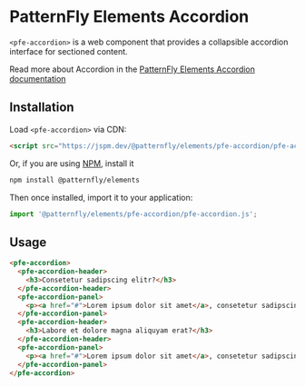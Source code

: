 # PatternFly Elements Accordion
     
`<pfe-accordion>` is a web component that provides a collapsible accordion interface for sectioned content.

Read more about Accordion in the [PatternFly Elements Accordion documentation](https://patternflyelements.org/components/accordion)

##  Installation

Load `<pfe-accordion>` via CDN:

```html
<script src="https://jspm.dev/@patternfly/elements/pfe-accordion/pfe-accordion.js"></script>
```

Or, if you are using [NPM](https://npm.im), install it

```bash
npm install @patternfly/elements
```

Then once installed, import it to your application:

```js
import '@patternfly/elements/pfe-accordion/pfe-accordion.js';
```
## Usage

```html
<pfe-accordion>
  <pfe-accordion-header>
    <h3>Consetetur sadipscing elitr?</h3>
  </pfe-accordion-header>
  <pfe-accordion-panel>
    <p><a href="#">Lorem ipsum dolor sit amet</a>, consetetur sadipscing elitr, sed diam nonumy eirmod tempor invidunt ut labore et dolore magna aliquyam erat, sed diam voluptua. At vero eos et accusam et justo duo dolores et ea rebum.</p>
  </pfe-accordion-panel>
  <pfe-accordion-header>
    <h3>Labore et dolore magna aliquyam erat?</h3>
  </pfe-accordion-header>
  <pfe-accordion-panel>
    <p><a href="#">Lorem ipsum dolor sit amet</a>, consetetur sadipscing elitr, sed diam nonumy eirmod tempor invidunt ut labore et dolore magna aliquyam erat, sed diam voluptua. At vero eos et accusam et justo duo dolores et ea rebum.</p>
  </pfe-accordion-panel>
</pfe-accordion>
```
                                                          
